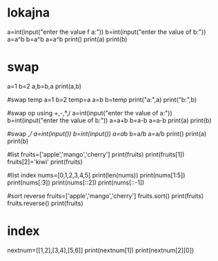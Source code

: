 # lokajna
a=int(input("enter the value f a:"))
b=int(input("enter the value of b:"))
a=a^b
b=a^b
a=a^b
print()
print(a)
print(b)
# swap
a=1
b=2
a,b=b,a
print(a,b)

#swap temp
a=1
b=2
temp=a
a=b
b=temp
print("a:",a)
print("b:",b)

#swap op using +,-,*,/
a=int(input("enter the value of a:"))
b=int(input("enter the value of b:"))
a=a+b
b=a-b
a=a-b
print(a)
print(b)

#swap *,/
a=int(input())
b=int(input())
a=a*b
b=a/b
a=a/b
print()
print(a)
print(b)

#list
fruits=['apple','mango','cherry']
print(fruits)
print(fruits[1])
fruits[2]='kiwi'
print(fruits)

#list index
nums=[0,1,2,3,4,5]
print(len(nums))
print(nums[1:5])
print(nums[:3])
print(nums[::2])
print(nums[::-1])

#sort reverse
fruits=['apple','mango','cherry']
fruits.sort()
print(fruits)
fruits.reverse()
print(fruits)

# index
nextnum=[[1,2],[3,4],[5,6]]
print(nextnum[1])
print(nextnum[2][0])
